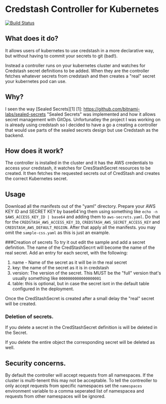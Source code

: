 # Credstash Controller for Kubernetes

[![Build Status](https://travis-ci.org/dmarkey/credstash-kubernetes-controller.svg?branch=master)](https://travis-ci.org/dmarkey/credstash-kubernetes-controller)


## What does it do?
It allows users of kubernetes to use credstash in a more declarative way, but without having to commit your secrets to git (bad!).

Instead a controller runs on your kubernetes cluster and watches for Credstash secret definitions to be added. When they are the controller fetches whatever secrets from credstash and then creates a "real" secret your kubernetes pod can use.

## Why?

I seen the way [Sealed Secrets][1]
[1]: https://github.com/bitnami-labs/sealed-secrets "Sealed Secrets" was implemented and how it allows secret management with GitOps. Unfortunatley the project I was working on is already using credstash so I decided to have a go a creating a controller that would use parts of the sealed secrets design but use Credstash as the backend.

## How does it work?

The controller is installed in the cluster and it has the AWS credentials to access your credstash, it watches for CresStashSecret resources to be created. It then fetches the requested secrets out of CredStash and creates the correct Kubernetes secret.

## Usage

Download all the manifests out of the "yaml" directory. Prepare your AWS KEY ID and SECRET KEY by base64'ing them using something like `echo -n $AWS_ACCESS_KEY_ID | base64`  and adding them to `aws-secrets.yaml`. Do that for the `CREDSTASH_AWS_ACCESS_KEY_ID`, `CREDSTASH_AWS_SECRET_ACCESS_KEY` and `CREDSTASH_AWS_DEFAULT_REGION`. After that apply all the manifests. you may omit the `sample-css.yaml` as this is just an example.

###Creation of secrets
To try it out edit the sample and add a secret definition. The name of the CredStashSecrrt will become the name of the real secret. Add an entry for each secret, with the following:

1. name - Name of the secret as it will be in the real secret
2. key: the name of the secret as it is in credstash
3. version: The version of the secret. This MUST be the "full" version that's usually something like `0000000000000000001`
4. table: this is optional, but in case the secret isnt in the default table configured in the deployment.

Once the CredStashSecret is created after a small delay the "real" secret will be created.

### Deletion of secrets.
If you delete a secret in the CredStashSecret definition is will be deleted in the Secret.

If you delete the entire object the corresponding secret will be deleted as well.

## Security concerns.
By default the controller will accept requests from all namespaces. If the cluster is multi-tenent this may not be acceptable. To tell the contreoller to only accept requests from specific namespaces set the `namespaces` environment variable to a comma seperated list of namespacea and requests from other namespaces will be ignored.

